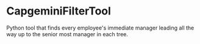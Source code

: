 # CapgeminiFilterTool
Python tool that finds every employee's immediate manager leading all the way up to the senior most manager in each tree. 
